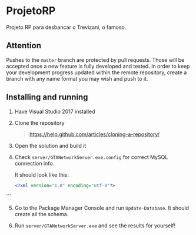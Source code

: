 # ProjetoRP
Projeto RP para desbancar o Trevizani, o famoso.

## Attention

Pushes to the `master` branch are protected by pull requests. Those will be accepted once a new feature is fully developed and tested. In order to keep your development progress updated within the remote repository, create a branch with any name format you may wish and push to it.

## Installing and running

1. Have Visual Studio 2017 installed

2. Clone the repository

   > https://help.github.com/articles/cloning-a-repository/

3. Open the solution and build it

4. Check `server/GTANetworkServer.exe.config` for correct MySQL connection info.

   It should look like this:
   ```xml
   <?xml version="1.0" encoding="utf-8"?>
<configuration>
  <configSections>
    <!-- For more information on Entity Framework configuration, visit http://go.microsoft.com/fwlink/?LinkID=237468 -->
    <section name="entityFramework" type="System.Data.Entity.Internal.ConfigFile.EntityFrameworkSection, EntityFramework, Version=6.0.0.0, Culture=neutral, PublicKeyToken=b77a5c561934e089" requirePermission="false" />
  </configSections>
    <connectionStrings>
      <add name="GameDb" providerName="MySql.Data.MySqlClient"
          connectionString="Server=YOUR_HOST;Database=YOUR_DB_NAME;Uid=USER_NAME;Pwd=USER_PASSWORD;"/>
    </connectionStrings>
    <entityFramework>
      <defaultConnectionFactory type="System.Data.Entity.Infrastructure.SqlConnectionFactory, EntityFramework"/>
      <providers>
        <provider invariantName="MySql.Data.MySqlClient"
            type="MySql.Data.MySqlClient.MySqlProviderServices, MySql.Data.Entity.EF6"/>
        <provider invariantName="System.Data.SqlClient"
            type="System.Data.Entity.SqlServer.SqlProviderServices, EntityFramework.SqlServer"/>
      </providers>
    </entityFramework>
  </configuration>
  ```

5. Go to the Package Manager Console and run `Update-Database`. It should create all the schema.

6. Run `server/GTANetworkServer.exe` and see the results for yourself!

